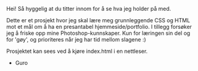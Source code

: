 
Hei! Så hyggelig at du titter innom for å se hva jeg holder på med.

Dette er et prosjekt hvor jeg skal lære meg grunnleggende CSS og HTML mot et mål om å ha en presantabel hjemmeside/portfolio. 
I tillegg forsøker jeg å friske opp mine Photoshop-kunnskaper. 
Kun for læringen sin del og for 'gøy', og prioriteres når jeg har tid mellom slagene :)

Prosjektet kan sees ved å kjøre index.html i en nettleser.

- Guro